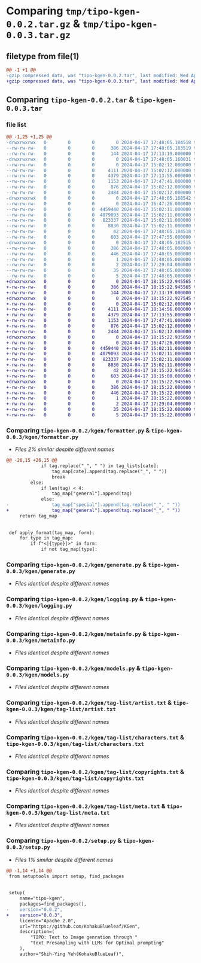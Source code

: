 # Comparing `tmp/tipo-kgen-0.0.2.tar.gz` & `tmp/tipo-kgen-0.0.3.tar.gz`

## filetype from file(1)

```diff
@@ -1 +1 @@
-gzip compressed data, was "tipo-kgen-0.0.2.tar", last modified: Wed Apr 17 17:48:05 2024, max compression
+gzip compressed data, was "tipo-kgen-0.0.3.tar", last modified: Wed Apr 17 18:15:22 2024, max compression
```

## Comparing `tipo-kgen-0.0.2.tar` & `tipo-kgen-0.0.3.tar`

### file list

```diff
@@ -1,25 +1,25 @@
-drwxrwxrwx   0        0        0        0 2024-04-17 17:48:05.184518 tipo-kgen-0.0.2/
--rw-rw-rw-   0        0        0      386 2024-04-17 17:48:05.183519 tipo-kgen-0.0.2/PKG-INFO
--rw-rw-rw-   0        0        0      144 2024-04-17 17:13:19.000000 tipo-kgen-0.0.2/README.md
-drwxrwxrwx   0        0        0        0 2024-04-17 17:48:05.160031 tipo-kgen-0.0.2/kgen/
--rw-rw-rw-   0        0        0        0 2024-04-17 15:02:12.000000 tipo-kgen-0.0.2/kgen/__init__.py
--rw-rw-rw-   0        0        0     4111 2024-04-17 15:02:12.000000 tipo-kgen-0.0.2/kgen/formatter.py
--rw-rw-rw-   0        0        0     4379 2024-04-17 17:13:55.000000 tipo-kgen-0.0.2/kgen/generate.py
--rw-rw-rw-   0        0        0     1153 2024-04-17 17:47:41.000000 tipo-kgen-0.0.2/kgen/logging.py
--rw-rw-rw-   0        0        0      876 2024-04-17 15:02:12.000000 tipo-kgen-0.0.2/kgen/metainfo.py
--rw-rw-rw-   0        0        0     2484 2024-04-17 15:02:12.000000 tipo-kgen-0.0.2/kgen/models.py
-drwxrwxrwx   0        0        0        0 2024-04-17 17:48:05.168542 tipo-kgen-0.0.2/kgen/tag-list/
--rw-rw-rw-   0        0        0        0 2024-04-17 16:47:26.000000 tipo-kgen-0.0.2/kgen/tag-list/__init__.py
--rw-rw-rw-   0        0        0  4459440 2024-04-17 15:02:11.000000 tipo-kgen-0.0.2/kgen/tag-list/artist.txt
--rw-rw-rw-   0        0        0  4079093 2024-04-17 15:02:11.000000 tipo-kgen-0.0.2/kgen/tag-list/characters.txt
--rw-rw-rw-   0        0        0   823337 2024-04-17 15:02:11.000000 tipo-kgen-0.0.2/kgen/tag-list/copyrights.txt
--rw-rw-rw-   0        0        0     8830 2024-04-17 15:02:11.000000 tipo-kgen-0.0.2/kgen/tag-list/meta.txt
--rw-rw-rw-   0        0        0       42 2024-04-17 17:48:05.184518 tipo-kgen-0.0.2/setup.cfg
--rw-rw-rw-   0        0        0      603 2024-04-17 17:47:55.000000 tipo-kgen-0.0.2/setup.py
-drwxrwxrwx   0        0        0        0 2024-04-17 17:48:05.182515 tipo-kgen-0.0.2/tipo_kgen.egg-info/
--rw-rw-rw-   0        0        0      386 2024-04-17 17:48:05.000000 tipo-kgen-0.0.2/tipo_kgen.egg-info/PKG-INFO
--rw-rw-rw-   0        0        0      446 2024-04-17 17:48:05.000000 tipo-kgen-0.0.2/tipo_kgen.egg-info/SOURCES.txt
--rw-rw-rw-   0        0        0        1 2024-04-17 17:48:05.000000 tipo-kgen-0.0.2/tipo_kgen.egg-info/dependency_links.txt
--rw-rw-rw-   0        0        0        2 2024-04-17 17:29:04.000000 tipo-kgen-0.0.2/tipo_kgen.egg-info/not-zip-safe
--rw-rw-rw-   0        0        0       35 2024-04-17 17:48:05.000000 tipo-kgen-0.0.2/tipo_kgen.egg-info/requires.txt
--rw-rw-rw-   0        0        0        5 2024-04-17 17:48:05.000000 tipo-kgen-0.0.2/tipo_kgen.egg-info/top_level.txt
+drwxrwxrwx   0        0        0        0 2024-04-17 18:15:22.945565 tipo-kgen-0.0.3/
+-rw-rw-rw-   0        0        0      386 2024-04-17 18:15:22.945565 tipo-kgen-0.0.3/PKG-INFO
+-rw-rw-rw-   0        0        0      144 2024-04-17 17:13:19.000000 tipo-kgen-0.0.3/README.md
+drwxrwxrwx   0        0        0        0 2024-04-17 18:15:22.927545 tipo-kgen-0.0.3/kgen/
+-rw-rw-rw-   0        0        0        0 2024-04-17 15:02:12.000000 tipo-kgen-0.0.3/kgen/__init__.py
+-rw-rw-rw-   0        0        0     4111 2024-04-17 18:14:56.000000 tipo-kgen-0.0.3/kgen/formatter.py
+-rw-rw-rw-   0        0        0     4379 2024-04-17 17:13:55.000000 tipo-kgen-0.0.3/kgen/generate.py
+-rw-rw-rw-   0        0        0     1153 2024-04-17 17:47:41.000000 tipo-kgen-0.0.3/kgen/logging.py
+-rw-rw-rw-   0        0        0      876 2024-04-17 15:02:12.000000 tipo-kgen-0.0.3/kgen/metainfo.py
+-rw-rw-rw-   0        0        0     2484 2024-04-17 15:02:12.000000 tipo-kgen-0.0.3/kgen/models.py
+drwxrwxrwx   0        0        0        0 2024-04-17 18:15:22.935050 tipo-kgen-0.0.3/kgen/tag-list/
+-rw-rw-rw-   0        0        0        0 2024-04-17 16:47:26.000000 tipo-kgen-0.0.3/kgen/tag-list/__init__.py
+-rw-rw-rw-   0        0        0  4459440 2024-04-17 15:02:11.000000 tipo-kgen-0.0.3/kgen/tag-list/artist.txt
+-rw-rw-rw-   0        0        0  4079093 2024-04-17 15:02:11.000000 tipo-kgen-0.0.3/kgen/tag-list/characters.txt
+-rw-rw-rw-   0        0        0   823337 2024-04-17 15:02:11.000000 tipo-kgen-0.0.3/kgen/tag-list/copyrights.txt
+-rw-rw-rw-   0        0        0     8830 2024-04-17 15:02:11.000000 tipo-kgen-0.0.3/kgen/tag-list/meta.txt
+-rw-rw-rw-   0        0        0       42 2024-04-17 18:15:22.946564 tipo-kgen-0.0.3/setup.cfg
+-rw-rw-rw-   0        0        0      603 2024-04-17 18:15:00.000000 tipo-kgen-0.0.3/setup.py
+drwxrwxrwx   0        0        0        0 2024-04-17 18:15:22.945565 tipo-kgen-0.0.3/tipo_kgen.egg-info/
+-rw-rw-rw-   0        0        0      386 2024-04-17 18:15:22.000000 tipo-kgen-0.0.3/tipo_kgen.egg-info/PKG-INFO
+-rw-rw-rw-   0        0        0      446 2024-04-17 18:15:22.000000 tipo-kgen-0.0.3/tipo_kgen.egg-info/SOURCES.txt
+-rw-rw-rw-   0        0        0        1 2024-04-17 18:15:22.000000 tipo-kgen-0.0.3/tipo_kgen.egg-info/dependency_links.txt
+-rw-rw-rw-   0        0        0        2 2024-04-17 17:29:04.000000 tipo-kgen-0.0.3/tipo_kgen.egg-info/not-zip-safe
+-rw-rw-rw-   0        0        0       35 2024-04-17 18:15:22.000000 tipo-kgen-0.0.3/tipo_kgen.egg-info/requires.txt
+-rw-rw-rw-   0        0        0        5 2024-04-17 18:15:22.000000 tipo-kgen-0.0.3/tipo_kgen.egg-info/top_level.txt
```

### Comparing `tipo-kgen-0.0.2/kgen/formatter.py` & `tipo-kgen-0.0.3/kgen/formatter.py`

 * *Files 2% similar despite different names*

```diff
@@ -26,15 +26,15 @@
             if tag.replace("_", " ") in tag_lists[cate]:
                 tag_map[cate].append(tag.replace("_", " "))
                 break
         else:
             if len(tag) < 4:
                 tag_map["general"].append(tag)
             else:
-                tag_map["special"].append(tag.replace("_", " "))
+                tag_map["general"].append(tag.replace("_", " "))
     return tag_map
 
 
 def apply_format(tag_map, form):
     for type in tag_map:
         if f"<|{type}|>" in form:
             if not tag_map[type]:
```

### Comparing `tipo-kgen-0.0.2/kgen/generate.py` & `tipo-kgen-0.0.3/kgen/generate.py`

 * *Files identical despite different names*

### Comparing `tipo-kgen-0.0.2/kgen/logging.py` & `tipo-kgen-0.0.3/kgen/logging.py`

 * *Files identical despite different names*

### Comparing `tipo-kgen-0.0.2/kgen/metainfo.py` & `tipo-kgen-0.0.3/kgen/metainfo.py`

 * *Files identical despite different names*

### Comparing `tipo-kgen-0.0.2/kgen/models.py` & `tipo-kgen-0.0.3/kgen/models.py`

 * *Files identical despite different names*

### Comparing `tipo-kgen-0.0.2/kgen/tag-list/artist.txt` & `tipo-kgen-0.0.3/kgen/tag-list/artist.txt`

 * *Files identical despite different names*

### Comparing `tipo-kgen-0.0.2/kgen/tag-list/characters.txt` & `tipo-kgen-0.0.3/kgen/tag-list/characters.txt`

 * *Files identical despite different names*

### Comparing `tipo-kgen-0.0.2/kgen/tag-list/copyrights.txt` & `tipo-kgen-0.0.3/kgen/tag-list/copyrights.txt`

 * *Files identical despite different names*

### Comparing `tipo-kgen-0.0.2/kgen/tag-list/meta.txt` & `tipo-kgen-0.0.3/kgen/tag-list/meta.txt`

 * *Files identical despite different names*

### Comparing `tipo-kgen-0.0.2/setup.py` & `tipo-kgen-0.0.3/setup.py`

 * *Files 1% similar despite different names*

```diff
@@ -1,14 +1,14 @@
 from setuptools import setup, find_packages
 
 
 setup(
     name="tipo-kgen",
     packages=find_packages(),
-    version="0.0.2",
+    version="0.0.3",
     license="Apache 2.0",
     url="https://github.com/KohakuBlueleaf/KGen",
     description=(
         "TIPO: Text to Image genration through "
         "text Presampling with LLMs for Optimal prompting"
     ),
     author="Shih-Ying Yeh(KohakuBlueLeaf)",
```

